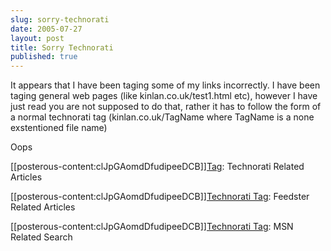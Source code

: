 ```yaml
---
slug: sorry-technorati
date: 2005-07-27
layout: post
title: Sorry Technorati
published: true
---
```

It appears that I have been taging some of my links incorrectly. I have been taging general web pages (like kinlan.co.uk/test1.html etc), however I have just read you are not supposed to do that, rather it has to follow the form of a normal technorati tag (kinlan.co.uk/TagName where TagName is a none exstentioned file name)<p />Oops<p />[[posterous-content:clJpGAomdDfudipeeDCB]]<a href="http://www.technorati.com/tag/Tag" rel="tag">Tag</a>: Technorati Related Articles<p />[[posterous-content:clJpGAomdDfudipeeDCB]]<a href="http://feedfinder.feedster.com/search.php?hl=&amp;amp;amp;ie=UTF-8&amp;limit=15&amp;db=feeds&amp;q=Technorati+Tag&amp;sort=relevance">Technorati Tag</a>: Feedster Related Articles<p />[[posterous-content:clJpGAomdDfudipeeDCB]]<a href="http://search.msn.co.uk/results.aspx?q=Technorati+Tag&amp;FORM=QBRE">Technorati Tag</a>: MSN Related Search<div class="blogger-post-footer"><img class="posterous_download_image" src="https://blogger.googleusercontent.com/tracker/8109338-112249610341167859?l=www.kinlan.co.uk%2Findex.html" height="1" alt="" width="1" /></div>

